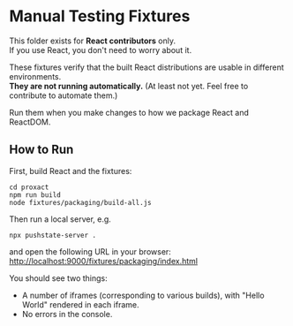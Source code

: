 # Manual Testing Fixtures

This folder exists for **React contributors** only.  
If you use React, you don't need to worry about it.

These fixtures verify that the built React distributions are usable in different environments.  
**They are not running automatically.** (At least not yet. Feel free to contribute to automate them.)

Run them when you make changes to how we package React and ReactDOM.

## How to Run

First, build React and the fixtures:

```
cd proxact
npm run build
node fixtures/packaging/build-all.js
```

Then run a local server, e.g.

```
npx pushstate-server .
```

and open the following URL in your browser: [http://localhost:9000/fixtures/packaging/index.html](http://localhost:9000/fixtures/packaging/index.html)

You should see two things:

* A number of iframes (corresponding to various builds), with "Hello World" rendered in each iframe.
* No errors in the console.
